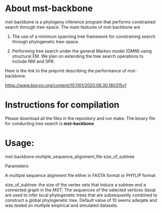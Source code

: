 # About mst-backbone

mst-backbone is a phylogeny inference program that performs constrained search through tree-space. The main features of mst-backbone are

1) The use of a minimum spanning tree framework for constraining search through phylogenetic tree-space.

2) Performing tree search under the general Markov model (GMM) using structural EM. We plan on extending the tree search operations to include NNI and SPR.

Here is the link to the preprint describing the performance of mst-backbone. 

https://www.biorxiv.org/content/10.1101/2020.06.30.180315v1

# Instructions for compilation

Please download all the files in the repository and run make. The binary file for conducting tree search is **mst-backbone**

# Usage: 

mst-backbone  multiple_sequence_alignment_file  size_of_subtree

Parameters:

A multiple sequence alignment file either in FASTA format or PHYLIP format

size_of_subtree: the size of the vertex sets that induce a subtree and a connected graph in the MST; The sequences of the selected vertices (taxa) are used to infer local phylogenetic trees that are subsequently combined to construct a global phylogenetic tree. Default value of 10 seems adeqate and was tested on multiple empirical and simulated datasets.
